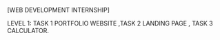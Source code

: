 [WEB DEVELOPMENT INTERNSHIP]

LEVEL 1:
TASK 1 PORTFOLIO WEBSITE ,TASK 2 LANDING PAGE , TASK 3 CALCULATOR.
